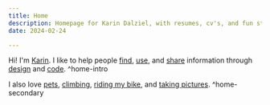 ```yaml
---
title: Home
description: Homepage for Karin Dalziel, with resumes, cv's, and fun stuff.
date: 2024-02-24

---
```


Hi! I'm [Karin](about/me). I like to help people [find](information/information-architecture), [use](information/information-use), and [share](community/index) information through [design](design/portfolio) and [code](code/index). ^home-intro

I also love [pets](fun/pets), [climbing](fun/climbing), [riding my bike](fun/bike), and [taking pictures](fun/photography/). ^home-secondary

